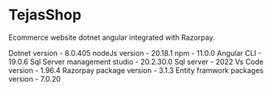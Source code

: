 # TejasShop
Ecommerce website dotnet angular integrated with Razorpay.

Dotnet version - 8.0.405
nodeJs version - 20.18.1
npm -  11.0.0
Angular CLI - 19.0.6
Sql Server management studio - 20.2.30.0
Sql server - 2022
Vs Code version - 1.96.4
Razorpay package version - 3.1.3
Entity framwork packages version - 7.0.20

